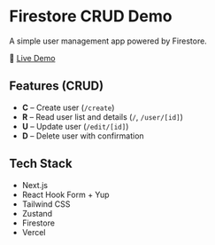 # Firestore CRUD Demo

A simple user management app powered by Firestore.

🔗 [Live Demo](https://firestore-crud-demo.vercel.app/)

## Features (CRUD)

- **C** – Create user (`/create`)
- **R** – Read user list and details (`/`, `/user/[id]`)
- **U** – Update user (`/edit/[id]`)
- **D** – Delete user with confirmation

## Tech Stack

- Next.js
- React Hook Form + Yup
- Tailwind CSS
- Zustand
- Firestore
- Vercel
